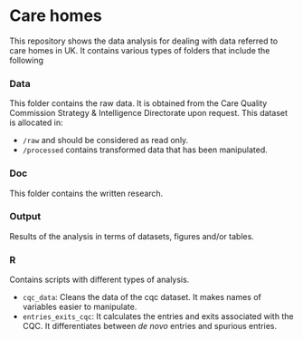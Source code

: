 # Care homes

This repository shows the data analysis for dealing with data referred to care homes in UK. It contains various types of folders that include the following 

### Data

This folder contains the raw data. It is obtained from the Care Quality Commission Strategy & Intelligence Directorate upon request. This dataset is allocated in:

  - `/raw` and should be considered as read only.
  - `/processed` contains transformed data that has been manipulated. 
  

### Doc

This folder contains the written research.


### Output 

Results of the analysis in terms of datasets, figures and/or tables. 

### R 

Contains scripts with different types of analysis.

   - `cqc_data`: Cleans the data of the cqc dataset. It makes names of variables easier to manipulate.
   - `entries_exits_cqc`: It calculates the entries and exits associated with the CQC. It differentiates between _de novo_ entries and spurious entries. 



